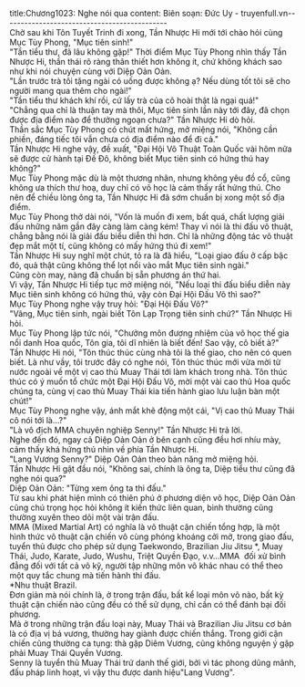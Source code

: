title:Chương1023: Nghe nói qua
content:
Biên soạn: Đức Uy - truyenfull.vn---------------------------------------------<br>Chờ sau khi Tôn Tuyết Trinh đi xong, Tần Nhược Hi mới tới chào hỏi cùng Mục Tùy Phong, "Mục tiên sinh!"<br>"Tần tiểu thư, đã lâu không gặp!" Thời điểm Mục Tùy Phong nhìn thấy Tần Nhược Hi, thần thái rõ ràng thân thiết hơn không ít, chứ không khách sao như khi nói chuyện cùng với Diệp Oản Oản.<br>"Lần trước trà tôi tặng ngài có uống được không ạ? Nếu dùng tốt tôi sẽ cho người mang qua thêm cho ngài!"<br>"Tần tiểu thư khách khí rồi, cứ lấy trà của cô hoài thật là ngại quá!"<br>"Chẳng qua chỉ là thuận tay mà thôi, Mục tiên sinh lần này tới đây, đã chọn được địa điểm nào để thưởng ngoạn chưa?" Tần Nhược Hi dò hỏi.<br>Thần sắc Mục Tùy Phong có chút mất hứng, mở miệng nói, "Không cần phiền, đáng tiếc tôi vẫn chưa có địa điểm nào để đi cả."<br>Tần Nhược Hi nghe vậy, đề xuất, "Đại Hội Võ Thuật Toàn Quốc vài hôm nữa sẽ được cử hành tại Đế Đô, không biết Mục tiên sinh có hứng thú hay không?"<br>Mục Tùy Phong mặc dù là một thương nhân, nhưng không yêu đồ cổ, cũng không ưa thích thư hoạ, duy chỉ có võ học là cảm thấy rất hứng thú. Cho nên để chiều lòng ông ta, Tần Nhược Hi đã sớm chuẩn bị xong một số địa điểm.<br>Mục Tùy Phong thở dài nói, "Vốn là muốn đi xem, bất quá, chất lượng giải đấu những năm gần đây càng làm càng kém! Thay vì nói là thi đấu võ thuật, chẳng bằng nói là giải đấu biểu diễn thì hơn. Chỉ là những động tác võ thuật đẹp mắt một tí, cũng không có mấy hứng thú đi xem!"<br>Tần Nhược Hi suy nghĩ một chút, tỏ ra là đã hiểu, "Loại giao đấu ở cấp bậc đó, quả thật cũng không thể lọt nổi vào mắt Mục tiên sinh ngài."<br>Cũng còn may, nàng đã chuẩn bị sẵn phương án thứ hai.<br>Vì vậy, Tần Nhược Hi tiếp tục mở miệng nói, "Nếu loại thi đấu biểu diễn này Mục tiên sinh không có hứng thú, vậy còn Đại Hội Đấu Võ thì sao?"<br>Mục Tùy Phong nghe vậy truy hỏi: "Đại Hội Đấu Võ?"<br>"Vâng, Mục tiên sinh, ngài biết Tôn Lạp Trọng tiên sinh chứ?" Tần Nhược Hi hỏi.<br>Mục Tùy Phong lập tức nói, "Chưởng môn đương nhiệm của võ học thế gia nổi danh Hoa quốc, Tôn gia, tôi dĩ nhiên là biết đến! Sao vậy, cô biết à?"<br>Tần Nhược Hi nói, "Tôn thúc thúc cùng nhà tôi là thế giao, cho nên có quen biết. Là như vầy, tôi trước đây có nghe nói, Tôn thúc thúc mới vừa mời từ nước ngoài về một vị cao thủ Muay Thái tới làm khách trong nhà. Tôn thúc thúc có ý muốn tổ chức một Đại Hội Đấu Võ, mời một vài cao thủ Hoa quốc chúng ta, cùng vị cao thủ Muay Thái kia tiến hành giao lưu luận bàn một chút!"<br>Mục Tùy Phong nghe vậy, ánh mắt khẽ động một cái, "Vị cao thủ Muay Thái cô nói tới là…?"<br>"Là vô địch MMA chuyên nghiệp Senny!" Tần Nhược Hi trả lời.<br>Nghe đến đó, ngay cả Diệp Oản Oản ở bên cạnh cũng đều hơi nhíu mày, cảm thấy khá hứng thú nhìn về phía Tần Nhược Hi.<br>"Lang Vương Senny?" Diệp Oản Oản theo bản năng mở miệng hỏi.<br>Tần Nhược Hi gật đầu nói, "Không sai, chính là ông ta, Diệp tiểu thư cũng đã nghe nói qua?"<br>Diệp Oản Oản: "Từng xem ông ta thi đấu."<br>Từ sau khi phát hiện mình có thiên phú ở phương diện võ học, Diệp Oản Oản cũng chú trọng học hỏi không ít kiến thức liên quan, bình thường cũng thường xuyên theo dõi một vài trận đấu.<br>MMA (Mixed Martial Art) có nghĩa là võ thuật cận chiến tổng hợp, là một hình thức võ thuật cận chiến vô cùng phóng khoáng cởi mở, trong giao đấu, tuyển thủ được cho phép sử dụng Taekwondo, Brazilian Jiu Jitsu *, Muay Thái, Judo, Karate, Judo, Wushu, Triệt Quyền Đạo, v.v…MMA  đối xử bình đẳng đối với tất cả võ kỹ, người tập những môn võ khác nhau có thể theo một quy tắc chung mà tiến hành thi đấu.<br>*Nhu thuật Brazil.<br>Đơn giản mà nói chính là, ở trong trận đấu, bất kể loại môn võ nào, bất kỳ thuật cận chiến nào cũng đều có thể sử dụng, chỉ cần có thể đánh bại đối phương.<br>Mà ở trong những trận đấu loại này, Muay Thái và Brazilian Jiu Jitsu cơ bản là có địa vị bá vương, thường hay giành được chiến thắng. Trong giới cận chiến cũng thường ca tụng: thà gặp Diêm Vương, cũng không nguyện ý gặp phải Muay Thái Quyền Vương.<br>Senny là tuyển thủ Muay Thái trứ danh thế giới, bởi vì tác phong dũng mãnh, đấu pháp linh hoạt, vì vậy thu được danh hiệu"Lang Vương".